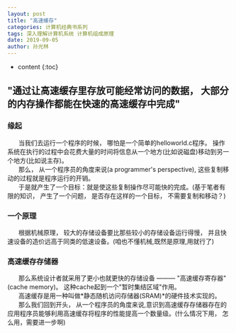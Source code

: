 ```yaml
---
layout: post
title: "高速缓存"
categories: 计算机经典书系列
tags: 深入理解计算机系统 计算机组成原理 
date: 2019-09-05
author: 孙光林
---
```


* content
{:toc}

"通过让高速缓存里存放可能经常访问的数据， 大部分的内存操作都能在快速的高速缓存中完成"
---


### 缘起
&ensp;&ensp;&ensp;
当我们去运行一个程序的时候， 哪怕是一个简单的helloworld.c程序。 操作系统在执行的过程中会花费大量的时间将信息从一个地方(比如说磁盘)移动到另一个地方(比如说主存)。  
&ensp;&ensp;&ensp;
那么， 从一个程序员的角度来说(a programmer's perspective), 这些复制移动的过程就是程序运行的开销。   
&ensp;&ensp;&ensp;
于是就产生了一个目标：就是使这些复制操作尽可能快的完成。(基于笔者有限的知识， 产生了一个问题， 是否存在这样的一个目标， 不需要复制和移动？)  

### 一个原理  
&ensp;&ensp;&ensp;
根据机械原理， 较大的存储设备要比那些较小的存储设备运行得慢， 并且快速设备的造价远高于同类的低速设备。(咱也不懂机械,既然是原理,用就行了)  

### 高速缓存存储器
&ensp;&ensp;&ensp;
那么系统设计者就采用了更小也就更快的存储设备 ——— "高速缓存寄存器"(cache memory)。
这种cache起到一个"暂时集结区域"作用。  
&ensp;&ensp;&ensp;
高速缓存是用一种叫做*静态随机访问存储器(SRAM)*的硬件技术实现的。  
&ensp;&ensp;&ensp;
那么我们回到开头， 从一个程序员的角度来说,意识到高速缓存存储器存在的应用程序员能够利用高速缓存将程序的性能提高一个数量级。(什么情况下用， 怎么用，需要进一步啊)

